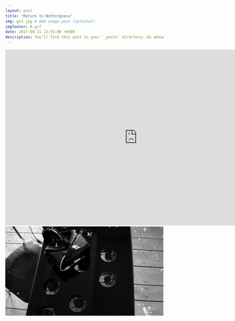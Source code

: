 ```yaml
---
layout: post
title: "Return to Nothingness"
img: gn1.jpg # Add image post (optional)
imgfooter: 0.gif
date: 2017-08-11 12:55:00 +0300
description: You’ll find this post in your `_posts` directory. Go ahead and edit it and re-build the site to see your changes. # Add post description (optional)
---
```



<iframe src="https://player.vimeo.com/video/228711818" width="840" height="560" frameborder="0" webkitallowfullscreen mozallowfullscreen allowfullscreen></iframe> 



<img src="../assets/img/tg-graspablenoise-02.jpg" width="840">       

